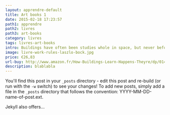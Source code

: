```yaml
---
layout: apprendre-default
title: Art books 1
date: 2015-02-18 17:23:57
path1: apprendre
path2: livres
path3: art-books
category: livres
tags: livres-art-books
intro: Buildings have often been studies whole in space, but never before have they been studied whole in time.
image: livre-work-rules-laszlo-bock.jpg
price: €26,83
url-buy: http://www.amazon.fr/How-Buildings-Learn-Happens-Theyre/dp/0140139966
description: blablabla
---
```


You'll find this post in your `_posts` directory - edit this post and re-build (or run with the `-w` switch) to see your changes!
To add new posts, simply add a file in the `_posts` directory that follows the convention: YYYY-MM-DD-name-of-post.ext.

Jekyll also offers...
